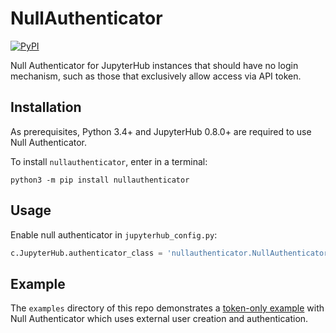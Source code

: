 # NullAuthenticator

[![PyPI](https://img.shields.io/pypi/v/nullauthenticator.svg)](https://pypi.org/project/nullauthenticator/)


Null Authenticator for JupyterHub instances that should have no login mechanism,
such as those that exclusively allow access via API token.

## Installation

As prerequisites, Python 3.4+ and JupyterHub 0.8.0+ are required to use Null
Authenticator.

To install `nullauthenticator`, enter in a terminal:

```
python3 -m pip install nullauthenticator
```

## Usage

Enable null authenticator in `jupyterhub_config.py`:

```python
c.JupyterHub.authenticator_class = 'nullauthenticator.NullAuthenticator'
```

## Example

The `examples` directory of this repo demonstrates a [token-only example](./examples/token-only/README.md)
with Null Authenticator which uses external user creation and authentication.
